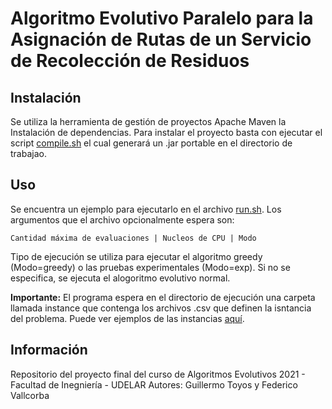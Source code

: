 # Algoritmo Evolutivo Paralelo para la Asignación de Rutas de un Servicio de Recolección de Residuos

## Instalación

Se utiliza la herramienta de gestión de proyectos Apache Maven la Instalación de dependencias. Para instalar el proyecto basta con ejecutar
el script [compile.sh](compile.sh) el cual generará un .jar portable en el directorio de trabajao.

## Uso

Se encuentra un ejemplo para ejecutarlo en el archivo [run.sh](run.sh). Los argumentos que el archivo opcionalmente espera son:

    Cantidad máxima de evaluaciones | Nucleos de CPU | Modo

Tipo de ejecución se utiliza para ejecutar el algoritmo greedy (Modo=greedy) o las pruebas experimentales (Modo=exp). Si no se especifica, se ejecuta el alogoritmo evolutivo normal. 

**Importante:** El programa espera en el directorio de ejecución una carpeta llamada instance que contenga los archivos .csv que definen la isntancia del problema. Puede ver ejemplos de las instancias [aquí](instancias/).

## Información 
Repositorio del proyecto final del curso de Algoritmos Evolutivos 2021 - Facultad de Inegniería - UDELAR
Autores: Guillermo Toyos y Federico Vallcorba

